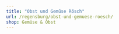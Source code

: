 ```yaml
---
title: "Obst und Gemüse Rösch"
url: /regensburg/obst-und-gemuese-roesch/
shop: Gemüse & Obst
---
```

